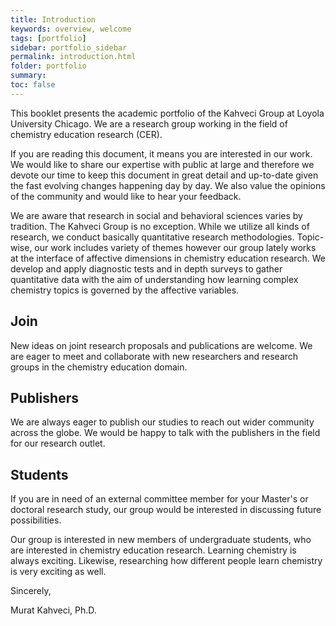```yaml
---
title: Introduction
keywords: overview, welcome
tags: [portfolio]
sidebar: portfolio_sidebar
permalink: introduction.html
folder: portfolio
summary:  
toc: false 
---
```


This booklet presents the academic portfolio of the Kahveci Group at Loyola University Chicago. We are a research group working in the field of chemistry education research (CER).

If you are reading this document, it means you are interested in our work. We would like to share our expertise with public at large and therefore we devote our time to keep this document in great detail and up-to-date given the fast evolving changes happening day by day. We also value the opinions of the community and would like to hear your feedback.

We are aware that research in social and behavioral sciences varies by tradition. The Kahveci Group is no exception. While we utilize all kinds of research, we conduct basically quantitative research methodologies. Topic-wise, our work includes variety of themes however our group lately works at the interface of affective dimensions in chemistry education research. We develop and apply diagnostic tests and in depth surveys to gather quantitative data with the aim of understanding how learning complex chemistry topics is governed by the affective variables.

## Join

New ideas on joint research proposals and publications are welcome. We are eager to meet and collaborate with new researchers and research groups in the chemistry education domain.

## Publishers

We are always eager to publish our studies to reach out wider community across the globe. We would be happy to talk with the publishers in the field for our research outlet.

## Students

If you are in need of an external committee member for your Master's or doctoral research study, our group would be interested in discussing future possibilities.

Our group is interested in new members of undergraduate students, who are interested in chemistry education research. Learning chemistry is always exciting. Likewise, researching how different people learn chemistry is very exciting as well.

Sincerely,


Murat Kahveci, Ph.D.
